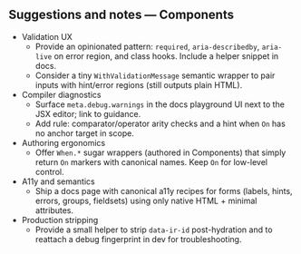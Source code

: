 ## Suggestions and notes — Components

- Validation UX
  - Provide an opinionated pattern: `required`, `aria-describedby`, `aria-live` on error region, and class hooks. Include a helper snippet in docs.
  - Consider a tiny `WithValidationMessage` semantic wrapper to pair inputs with hint/error regions (still outputs plain HTML).
- Compiler diagnostics
  - Surface `meta.debug.warnings` in the docs playground UI next to the JSX editor; link to guidance.
  - Add rule: comparator/operator arity checks and a hint when `On` has no anchor target in scope.
- Authoring ergonomics
  - Offer `When.*` sugar wrappers (authored in Components) that simply return `On` markers with canonical names. Keep `On` for low-level control.
- A11y and semantics
  - Ship a docs page with canonical a11y recipes for forms (labels, hints, errors, groups, fieldsets) using only native HTML + minimal attributes.
- Production stripping
  - Provide a small helper to strip `data-ir-id` post-hydration and to reattach a debug fingerprint in dev for troubleshooting.
